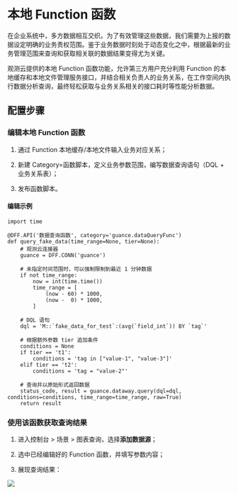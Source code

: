 # 本地 Function 函数


在企业系统中，多方数据相互交织。为了有效管理这些数据，我们需要为上报的数据设定明确的业务责权范围。鉴于业务数据时刻处于动态变化之中，根据最新的业务管理范围来查询和获取相关联的数据结果变得尤为关键。

观测云提供的本地 Function 函数功能，允许第三方用户充分利用 Function 的本地缓存和本地文件管理服务接口，并结合相关负责人的业务关系，在工作空间内执行数据分析查询，最终轻松获取与业务关系相关的接口耗时等性能分析数据。

## 配置步骤

### 编辑本地 Function 函数

1. 通过 Function 本地缓存/本地文件输入业务对应关系；

2. 新建 Category=函数脚本，定义业务参数范围，编写数据查询语句（DQL + 业务关系表）；

3. 发布函数脚本。

#### 编辑示例

```
import time

@DFF.API('数据查询函数', category='guance.dataQueryFunc')
def query_fake_data(time_range=None, tier=None):
    # 观测云连接器
    guance = DFF.CONN('guance')

    # 未指定时间范围时，可以强制限制到最近 1 分钟数据
    if not time_range:
        now = int(time.time())
        time_range = [
            (now - 60) * 1000,
            (now -  0) * 1000,
        ]

    # DQL 语句
    dql = 'M::`fake_data_for_test`:(avg(`field_int`)) BY `tag`'

    # 根据额外参数 tier 追加条件
    conditions = None
    if tier == 't1':
        conditions = 'tag in ["value-1", "value-3"]'
    elif tier == 't2':
        conditions = 'tag = "value-2"'

    # 查询并以原始形式返回数据
    status_code, result = guance.dataway.query(dql=dql, conditions=conditions, time_range=time_range, raw=True)
    return result
```

### 使用该函数获取查询结果

1. 进入控制台 > 场景 > 图表查询，选择**添加数据源**；

2. 选中已经编辑好的 Function 函数，并填写参数内容；

3. 展现查询结果：

![](img/func-query-out.png)


